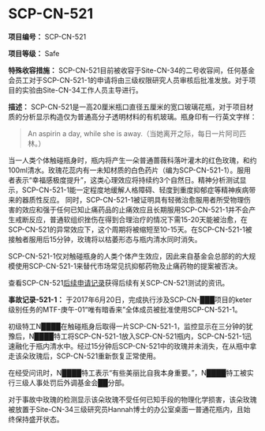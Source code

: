 # SCP-CN-521




**项目编号：** SCP-CN-521

**项目等级：** Safe

**特殊收容措施：** SCP-CN-521目前被收容于Site-CN-34的二号收容间，任何基金会员工对于SCP-CN-521-1的申请将由三级权限研究人员审核后批准发放。对于项目的实验由Site-CN-34工作人员主导进行。

**描述：** SCP-CN-521是一高20厘米瓶口直径五厘米的宽口玻璃花瓶，对于项目材质的分析显示构造仅为普通高分子透明材料的有机玻璃。瓶身印有一行英文字样：


> An aspirin a day, while she is away.（当她离开之际，每日一片阿司匹林。）
> 



当一人类个体触碰瓶身时，瓶内将产生一朵普通蔷薇科落叶灌木的红色玫瑰，和约100ml清水。玫瑰花蕊内有一未知材质的白色药片（编为SCP-CN-521-1）。服用者表示“幸福感极度提升”，这类心理效应将持续约3个自然日。精神分析测试显示，SCP-CN-521-1能一定程度地缓解人格障碍、轻度到重度抑郁症等精神疾病带来的器质性反应。
同时，SCP-CN-521-1被证明具有轻微治愈服用者所受物理伤害的效应和强于任何已知止痛药品的止痛效应且长期服用SCP-CN-521-1并不会产生戒断反应，普通软组织挫伤在得到合理治疗的情况下需15-20天能被治愈，在SCP-CN-521的异常效应下，这个周期将被缩短至10-15天。在SCP-CN-521-1被接触者服用后15分钟，玫瑰将以枯萎形态与瓶内清水同时消失。

SCP-CN-521-1仅对触碰瓶身的人类个体产生效应，因此来自基金会总部的的大规模使用SCP-CN-521-1来替代市场常见抗抑郁药物及止痛药物的提案被否决。

查看SCP-CN-521[后续申请记录](//scp-wiki-cn.wikidot.com/scp-cn-521-extend-request-logs)获得后续有关SCP-CN-521测试的资讯。

**事故记录-521-1：** 于2017年6月20日，完成执行涉及SCP-CN-███项目的keter级别任务的MTF-庚午-01“唯有暗香来”全体成员被批准使用SCP-CN-521-1。

初级特工N████在触碰瓶身后取得一片SCP-CN-521-1，监控显示在三分钟的犹豫后，N████特工将SCP-CN-521-1放入SCP-CN-521瓶内，SCP-CN-521-1迅速融化于瓶内清水中。经过15分钟后SCP-CN-521中的玫瑰并未消失，在从瓶中拿走该朵玫瑰后，SCP-CN-521重新恢复正常使用。

在经受问讯时，N████特工表示“有些美丽比自我本身重要。”，N████特工被实行三级人事处罚后外调基金会██分部。

对于事故中玫瑰的检测显示该朵玫瑰不受任何已知手段的物理化学损害，该朵玫瑰被放置于Site-CN-34三级研究员Hannah博士的办公室桌面一普通花瓶内，且始终保持盛开状态。


